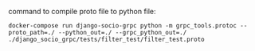 command to compile proto file to python file:

```
docker-compose run django-socio-grpc python -m grpc_tools.protoc --proto_path=./ --python_out=./ --grpc_python_out=./ ./django_socio_grpc/tests/filter_test/filter_test.proto
```